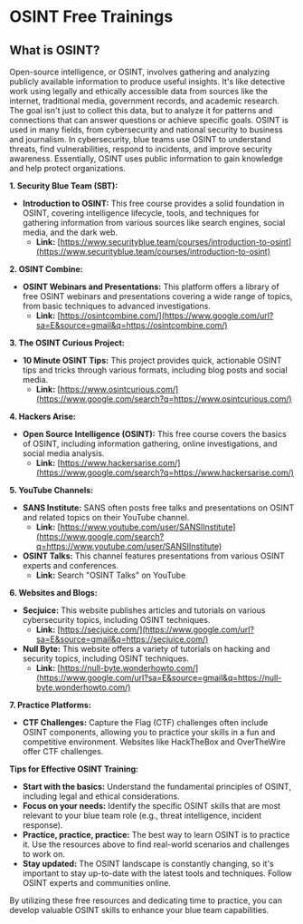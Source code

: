 # OSINT Free Trainings

## What is OSINT?
Open-source intelligence, or OSINT, involves gathering and analyzing publicly available information to produce useful insights.  It's like detective work using legally and ethically accessible data from sources like the internet, traditional media, government records, and academic research.  The goal isn't just to collect this data, but to analyze it for patterns and connections that can answer questions or achieve specific goals.  OSINT is used in many fields, from cybersecurity and national security to business and journalism.  In cybersecurity, blue teams use OSINT to understand threats, find vulnerabilities, respond to incidents, and improve security awareness.  Essentially, OSINT uses public information to gain knowledge and help protect organizations.

**1. Security Blue Team (SBT):**

  * **Introduction to OSINT:** This free course provides a solid foundation in OSINT, covering intelligence lifecycle, tools, and techniques for gathering information from various sources like search engines, social media, and the dark web.
      * **Link:** [https://www.securityblue.team/courses/introduction-to-osint](https://www.securityblue.team/courses/introduction-to-osint)

**2. OSINT Combine:**

  * **OSINT Webinars and Presentations:** This platform offers a library of free OSINT webinars and presentations covering a wide range of topics, from basic techniques to advanced investigations.
      * **Link:** [https://osintcombine.com/](https://www.google.com/url?sa=E&source=gmail&q=https://osintcombine.com/)

**3. The OSINT Curious Project:**

  * **10 Minute OSINT Tips:** This project provides quick, actionable OSINT tips and tricks through various formats, including blog posts and social media.
      * **Link:** [https://www.osintcurious.com/](https://www.google.com/search?q=https://www.osintcurious.com/)

**4. Hackers Arise:**

  * **Open Source Intelligence (OSINT):** This free course covers the basics of OSINT, including information gathering, online investigations, and social media analysis.
      * **Link:** [https://www.hackersarise.com/](https://www.google.com/search?q=https://www.hackersarise.com/)

**5. YouTube Channels:**

  * **SANS Institute:** SANS often posts free talks and presentations on OSINT and related topics on their YouTube channel.
      * **Link:** [https://www.youtube.com/user/SANSIInstitute](https://www.google.com/search?q=https://www.youtube.com/user/SANSIInstitute)
  * **OSINT Talks:** This channel features presentations from various OSINT experts and conferences.
      * **Link:** Search "OSINT Talks" on YouTube

**6. Websites and Blogs:**

  * **Secjuice:** This website publishes articles and tutorials on various cybersecurity topics, including OSINT techniques.
      * **Link:** [https://secjuice.com/](https://www.google.com/url?sa=E&source=gmail&q=https://secjuice.com/)
  * **Null Byte:** This website offers a variety of tutorials on hacking and security topics, including OSINT techniques.
      * **Link:** [https://null-byte.wonderhowto.com/](https://www.google.com/url?sa=E&source=gmail&q=https://null-byte.wonderhowto.com/)

**7. Practice Platforms:**

  * **CTF Challenges:** Capture the Flag (CTF) challenges often include OSINT components, allowing you to practice your skills in a fun and competitive environment. Websites like HackTheBox and OverTheWire offer CTF challenges.

**Tips for Effective OSINT Training:**

  * **Start with the basics:** Understand the fundamental principles of OSINT, including legal and ethical considerations.
  * **Focus on your needs:** Identify the specific OSINT skills that are most relevant to your blue team role (e.g., threat intelligence, incident response).
  * **Practice, practice, practice:** The best way to learn OSINT is to practice it. Use the resources above to find real-world scenarios and challenges to work on.
  * **Stay updated:** The OSINT landscape is constantly changing, so it's important to stay up-to-date with the latest tools and techniques. Follow OSINT experts and communities online.

By utilizing these free resources and dedicating time to practice, you can develop valuable OSINT skills to enhance your blue team capabilities.
